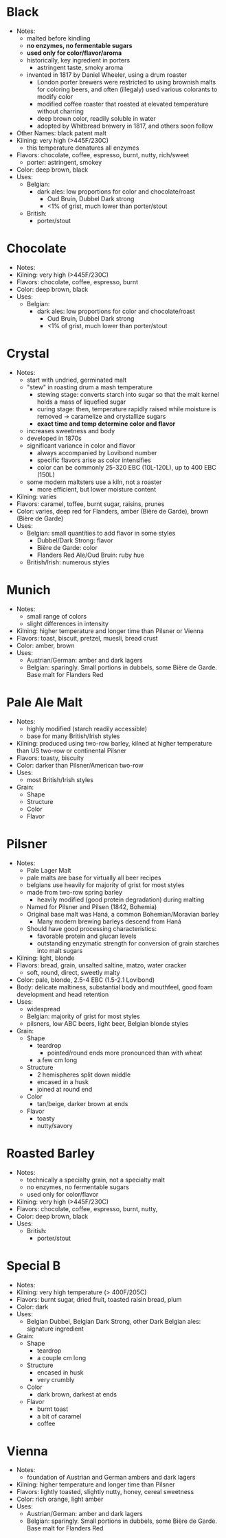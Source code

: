 # Black
* Notes:
	* malted before kindling
	* **no enzymes, no fermentable sugars**
	* **used only for color/flavor/aroma**
	* historically, key ingredient in porters
		* astringent taste, smoky aroma
	* invented in 1817 by Daniel Wheeler, using a drum roaster
		* London porter brewers were restricted to using brownish malts for coloring beers, and often (illegaly) used various colorants to modify color
		* modified coffee roaster that roasted at elevated temperature without charring
		* deep brown color, readily soluble in water
		* adopted by Whitbread brewery in 1817, and others soon follow
* Other Names: black patent malt
* Kilning: very high (>445F/230C)
	* this temperature denatures all enzymes
* Flavors: chocolate, coffee, espresso, burnt, nutty, rich/sweet
	* porter: astringent, smokey
* Color: deep brown, black
* Uses:
	* Belgian:
		* dark ales: low proportions for color and chocolate/roast
			* Oud Bruin, Dubbel Dark strong
			* <1% of grist, much lower than porter/stout
	* British:
		* porter/stout
# Chocolate
* Notes:
* Kilning: very high (>445F/230C)
* Flavors: chocolate, coffee, espresso, burnt
* Color: deep brown, black
* Uses:
	* Belgian:
		* dark ales: low proportions for color and chocolate/roast
			* Oud Bruin, Dubbel Dark strong
			* <1% of grist, much lower than porter/stout
# Crystal
* Notes:
	* start with undried, germinated malt
	* "stew" in roasting drum a mash temperature
		* stewing stage: converts starch into sugar so that the malt kernel holds a mass of liquefied sugar
		* curing stage: then, temperature rapidly raised while moisture is removed -> caramelize and crystallize sugars
		* **exact time and temp determine color and flavor**
	* increases sweetness and body
	* developed in 1870s
	* significant variance in color and flavor
		* always accompanied by Lovibond number
		* specific flavors arise as color intensifies
		* color can be commonly 25-320 EBC (10L-120L), up to 400 EBC (150L)
	* some modern maltsters use a kiln, not a roaster
		* more efficient, but lower moisture content
* Kilning: varies
* Flavors: caramel, toffee, burnt sugar, raisins, prunes
* Color: varies, deep red for Flanders, amber (Bière de Garde), brown (Bière de Garde)
* Uses:
	* Belgian: small quantities to add flavor in some styles 
		* Dubbel/Dark Strong: flavor
		* Bière de Garde: color
		* Flanders Red Ale/Oud Bruin: ruby hue
	* British/Irish: numerous styles
# Munich
* Notes:
	* small range of colors
	* slight differences in intensity
* Kilning: higher temperature and longer time than Pilsner or Vienna
* Flavors: toast, biscuit, pretzel, muesli, bread crust
* Color: amber, brown
* Uses:
	* Austrian/German: amber and dark lagers
	* Belgian: sparingly. Small portions in dubbels, some Bière de Garde. Base malt for Flanders Red
# Pale Ale Malt
* Notes:
	* highly modified (starch readily accessible)
	* base for many British/Irish styles
* Kilning: produced using two-row barley, kilned at higher temperature than US two-row or continental Pilsner
* Flavors: toasty, biscuity
* Color:  darker than Pilsner/American two-row
* Uses:
	* most British/Irish styles
* Grain:
	* Shape
	* Structure
	* Color
	* Flavor
# Pilsner
* Notes:
	* Pale Lager Malt
	* pale malts are base for virtually all beer recipes
	* belgians use heavily for majority of grist for most styles
	* made from two-row spring barley
		* heavily modified (good protein degradation) during malting
	* Named for Pilsner and Pilsen (1842, Bohemia)
	* Original base malt was Haná, a common Bohemian/Moravian barley
		* Many modern brewing barleys descend from Haná
	* Should have good processing characteristics:
		* favorable protein and glucan levels
		* outstanding enzymatic strength for conversion of grain starches into malt sugars
* Kilning: light, blonde
* Flavors: bread, grain, unsalted saltine, matzo, water cracker
	* soft, round, direct, sweetly malty
* Color: pale, blonde, 2.5-4 EBC (1.5-2.1 Lovibond)
* Body: delicate maltiness, substantial body and mouthfeel, good foam development and head retention
* Uses:
	* widespread
	* Belgian: majority of grist for most styles
	* pilsners, low ABC beers, light beer, Belgian blonde styles
* Grain:
	* Shape
		* teardrop
			* pointed/round ends more pronounced than with wheat
		* a few cm long
	* Structure
		* 2 hemispheres split down middle
		* encased in a husk
		* joined at round end
	* Color
		* tan/beige, darker brown at ends
	* Flavor
		* toasty
		* nutty/savory
# Roasted Barley
* Notes:
	* technically a specialty grain, not a specialty malt
	* no enzymes, no fermentable sugars
	* used only for color/flavor
* Kilning: very high (>445F/230C)
* Flavors: chocolate, coffee, espresso, burnt, nutty,
* Color: deep brown, black
* Uses:
	* British:
		* porter/stout
# Special B
* Notes:
* Kilning: very high temperature (> 400F/205C)
* Flavors: burnt sugar, dried fruit, toasted raisin bread, plum
* Color: dark
* Uses:
	* Belgian Dubbel, Belgian Dark Strong, other Dark Belgian ales: signature ingredient
* Grain:
	* Shape
		* teardrop
		* a couple cm long
	* Structure
		* encased in husk
		* very crumbly
	* Color
		* dark brown, darkest at ends
	* Flavor
		* burnt toast
		* a bit of caramel
		* coffee
# Vienna
* Notes:
	* foundation of Austrian and German ambers and dark lagers
* Kilning: higher temperature and longer time than Pilsner
* Flavors: lightly toasted, slightly nutty, honey, cereal sweetness
* Color: rich orange, light amber
* Uses:
	* Austrian/German: amber and dark lagers
	* Belgian: sparingly. Small portions in dubbels, some Bière de Garde. Base malt for Flanders Red

